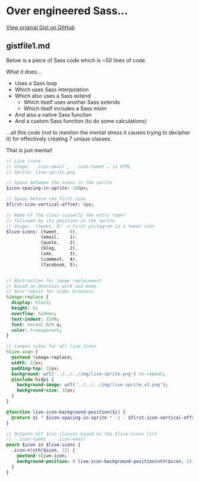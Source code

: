# Over engineered Sass...

[View original Gist on GitHub](https://gist.github.com/Integralist/5774273)

## gistfile1.md

Below is a piece of Sass code which is ~50 lines of code.

What it does...

- Uses a Sass loop
- Which uses Sass interpolation
- Which also uses a Sass extend
    - Which itself uses another Sass extends
    - Which itself includes a Sass mixin
- And also a native Sass function
- And a custom Sass function (to do some calculations)
 
...all this code (not to mention the mental stress it causes trying to decipher it) for effectively creating 7 unique classes.

That is just mental!

```sass
// Live icons
// Usage: `.icon-email`, `.icon-tweet`… in HTML
// Sprite: live-sprite.png

// Space between the icons in the sprite
$icon-spacing-in-sprite: 100px;

// Space before the first icon
$first-icon-vertical-offset: 8px;

// Name of the class (usually the entry type)
// followed by its position in the sprite
// Usage: `(tweet, 0)` = First pictogram is a tweet icon
$live-icons: (tweet,    0),
             (email,    1),
             (quote,    2),
             (blog,     2),
             (sms,      3),
             (comment,  4),
             (facebook, 5);


// Abstraction for image replacement
// Based on @necolas work and made
// more robust for older browsers
%image-replace {
  display: block;
  height: 0;
  overflow: hidden;
  text-indent: 150%;
  font: normal 0/0 a;
  color: transparent;
}

// Common rules for all live icons
%live-icon {
  @extend %image-replace;
  width: 32px;
  padding-top: 32px;
  background: url('../../../img/live-sprite.png') no-repeat;
  @include hidpi {
    background-image: url('../../../img/live-sprite_x2.png');
    background-size: 32px;
  }
}

@function live-icon-background-position($i) {
  @return $i * $icon-spacing-in-sprite * -1 - $first-icon-vertical-offset;
}

// Outputs all icon classes based on the $live-icons list
// `.icon-tweet`, `.icon-email`
@each $icon in $live-icons {
  .icon-#{nth($icon, 1)} {
    @extend %live-icon;
    background-position: 0 live-icon-background-position(nth($icon, 2));
  }
}
```

